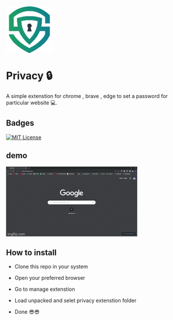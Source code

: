 
![Logo](https://raw.githubusercontent.com/vishal-y/privacy/main/privacy%20extenstion/logo.png)


# Privacy 🔒

A simple extenstion for chrome , brave , edge to set a password for particular website 💻.


## Badges


[![MIT License](https://img.shields.io/badge/License-MIT-green.svg)](https://choosealicense.com/licenses/mit/)

## demo

![extenstion](https://raw.githubusercontent.com/vishal-y/privacy/main/demo/6wx267.gif)


## How to install 

- Clone this repo in your system

- Open your preferred browser 

- Go to manage extenstion

- Load unpacked and selet privacy extenstion folder 

- Done 😎😎

